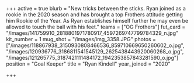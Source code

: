 +++
active = true
blurb = "New tricks between the sticks. Ryan joined as a rookie in the 2020 season and has brought a top Frothers attitude getting him Rookie of the Year. As Ryan establishes himself further he may even be allowed to touch the ball with his feet."
teams = ["OG Frothers"]
fut_card = "/images/141759910_2818801971780917_4597269747799784329_n.jpg"
kit_number = 1
mug_shot = "/images/img_3358.JPG"
photos = ["/images/118867938_3150930808466536_859710669650260602_o.jpg", "/images/120936776_3186811541545129_2625438443920060268_o.jpg", "/images/121265775_3187421111484172_1942353857843281590_o.jpg"]
position = "Goal Keeper"
title = "Ryan Kindell"
year_joined = "2020"

+++
